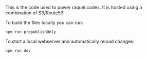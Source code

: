 This is the code used to power raquel.codes. It is hosted using a
combination of S3/Route53.

To build the files locally you can run:

```batch
npm run prepublishOnly
```

To start a local webserver and automatically reload changes:

```batch
npm run dev
```